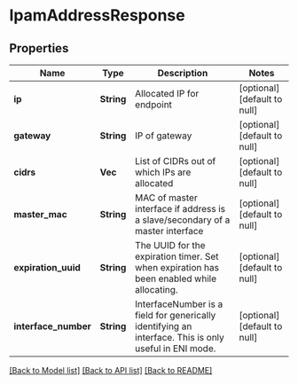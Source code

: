 # IpamAddressResponse

## Properties
Name | Type | Description | Notes
------------ | ------------- | ------------- | -------------
**ip** | **String** | Allocated IP for endpoint | [optional] [default to null]
**gateway** | **String** | IP of gateway | [optional] [default to null]
**cidrs** | **Vec<String>** | List of CIDRs out of which IPs are allocated | [optional] [default to null]
**master_mac** | **String** | MAC of master interface if address is a slave/secondary of a master interface | [optional] [default to null]
**expiration_uuid** | **String** | The UUID for the expiration timer. Set when expiration has been enabled while allocating.  | [optional] [default to null]
**interface_number** | **String** | InterfaceNumber is a field for generically identifying an interface. This is only useful in ENI mode.  | [optional] [default to null]

[[Back to Model list]](../README.md#documentation-for-models) [[Back to API list]](../README.md#documentation-for-api-endpoints) [[Back to README]](../README.md)


